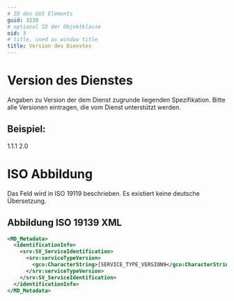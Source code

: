 ```yaml
---
# ID des GUI Elements
guid: 3230
# optional ID der Objektklasse
oid: 3
# title, used as window title
title: Version des Dienstes
---
```


# Version des Dienstes

Angaben zu Version der dem Dienst zugrunde liegenden Spezifikation. Bitte alle Versionen eintragen, die vom Dienst unterstützt werden.

## Beispiel:

1.1.1 2.0

# ISO Abbildung

Das Feld wird in ISO 19119 beschrieben. Es existiert keine deutsche Übersetzung. 

## Abbildung ISO 19139 XML

```XML
<MD_Metadata>
  <identificationInfo>
    <srv:SV_ServiceIdentification>
      <srv:serviceTypeVersion>
        <gco:CharacterString>[SERVICE_TYPE_VERSION9</gco:CharacterString>
      </srv:serviceTypeVersion>
    </srv:SV_ServiceIdentification>
  </identificationInfo>
</MD_Metadata>  
```
